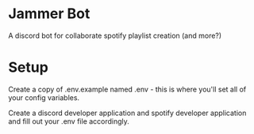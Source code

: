 # Jammer Bot
A discord bot for collaborate spotify playlist creation (and more?)

# Setup
Create a copy of .env.example named .env - this is where you'll set all of your config variables.

Create a discord developer application and spotify developer application and fill out your .env file accordingly.